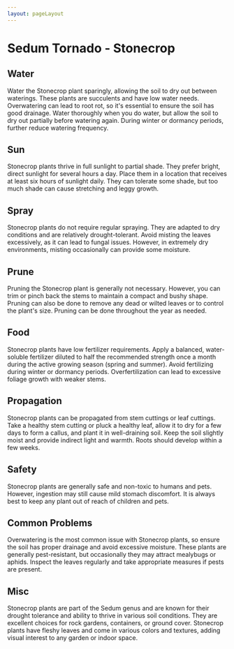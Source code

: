 ```yaml
---
layout: pageLayout
---
```


# Sedum Tornado - Stonecrop

## Water

Water the Stonecrop plant sparingly, allowing the soil to dry out between waterings. These plants are succulents and have low water needs. Overwatering can lead to root rot, so it's essential to ensure the soil has good drainage. Water thoroughly when you do water, but allow the soil to dry out partially before watering again. During winter or dormancy periods, further reduce watering frequency.

## Sun

Stonecrop plants thrive in full sunlight to partial shade. They prefer bright, direct sunlight for several hours a day. Place them in a location that receives at least six hours of sunlight daily. They can tolerate some shade, but too much shade can cause stretching and leggy growth.

## Spray

Stonecrop plants do not require regular spraying. They are adapted to dry conditions and are relatively drought-tolerant. Avoid misting the leaves excessively, as it can lead to fungal issues. However, in extremely dry environments, misting occasionally can provide some moisture.

## Prune

Pruning the Stonecrop plant is generally not necessary. However, you can trim or pinch back the stems to maintain a compact and bushy shape. Pruning can also be done to remove any dead or wilted leaves or to control the plant's size. Pruning can be done throughout the year as needed.

## Food

Stonecrop plants have low fertilizer requirements. Apply a balanced, water-soluble fertilizer diluted to half the recommended strength once a month during the active growing season (spring and summer). Avoid fertilizing during winter or dormancy periods. Overfertilization can lead to excessive foliage growth with weaker stems.

## Propagation

Stonecrop plants can be propagated from stem cuttings or leaf cuttings. Take a healthy stem cutting or pluck a healthy leaf, allow it to dry for a few days to form a callus, and plant it in well-draining soil. Keep the soil slightly moist and provide indirect light and warmth. Roots should develop within a few weeks.

## Safety

Stonecrop plants are generally safe and non-toxic to humans and pets. However, ingestion may still cause mild stomach discomfort. It is always best to keep any plant out of reach of children and pets.

## Common Problems

Overwatering is the most common issue with Stonecrop plants, so ensure the soil has proper drainage and avoid excessive moisture. These plants are generally pest-resistant, but occasionally they may attract mealybugs or aphids. Inspect the leaves regularly and take appropriate measures if pests are present.

## Misc

Stonecrop plants are part of the Sedum genus and are known for their drought tolerance and ability to thrive in various soil conditions. They are excellent choices for rock gardens, containers, or ground cover. Stonecrop plants have fleshy leaves and come in various colors and textures, adding visual interest to any garden or indoor space.
